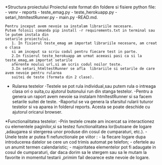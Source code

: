 *Structura proiectului
	Proiectul este format din foldere si fisiere python file:
	  - venv
	  - reports
	  - teste_emag.py
	  - teste_herokuapp.py 
	  - setari_htmltestRunner.py 
	  - main.py 
	  -READ.md.
	
	Pentru inceput avem nevoie sa instalam librariile necesare. 
	Putem folosii comanda pip install -r requirements.txt in terminal sau le putem instala din 
	setarile proiectului.
	   1. In fisierul teste_emag am importat librariile necesare, am creat o clasa
	   si am inceput sa scriu codul pentru fiecare test in parte.
	   2.In fisierul teste_herokuapp am urmat aceeasi pasi ca si la teste_emag,am importat setarile 
	   aferente noului url,si am scris codul noilor teste.
	   3.In setari_htmltestRunner se afla  librariile si setarile de care avem nevoie pentru rularea 
	   suitei de teste (formata din 2 clase).
	   
* Rularea testelor
    -Testele se pot rula individual,sau putem rula o intreaga clasa ori o suita,cu ajutorul butonului 
	 run din stanga testelor.
	-Pentru a genera un raport avem nevoie sa instalam htmltestRunner si sa facem setarile suitei de 
	 teste. 
    -Raportul se va genera la sfarsitul rularii tuturor testelor si va aparea in folderul reports.
		Acesta se poate deschide cu ajutorul oricarui browser.
		
*Functionalitatea testelor:
    -Prin testele create am incercat sa interactionez cu elementele paginilor,si sa testez functionalitatea 
	lor(butoane de logare ,adaugarea si stergerea unor produse din cosul de cumparaturi, etc.).
	-Unele teste ar putea fi nefunctionale pe viitor :
	    - la fiecare logare dupa introducerea datelor se cere un cod trimis automat pe telefon;
	    - ofertele au un anumit termen calendaristic;
	    - majoritatea elementelor pot fi adaugate in cosul de cumparaturi, dar daca dorim sa le stergem sau 
	    sa le mutam la favorite in momentul testarii ,primim fail deoarece este nevoie de logare.
	
    